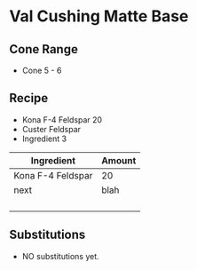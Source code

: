 # Val Cushing Matte Base

## Cone Range

- Cone 5 - 6

## Recipe

- Kona F-4 Feldspar 20
- Custer Feldspar 
- Ingredient 3

| Ingredient        | Amount |
| ----------------- | ------ |
| Kona F-4 Feldspar | 20     |
| next              | blah   |
|                   |        |
|                   |        |
|                   |        |
|                   |        |


## Substitutions

- NO substitutions yet.


